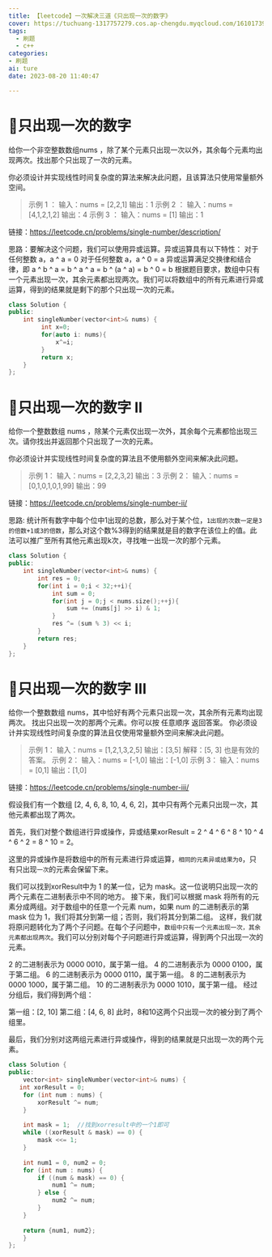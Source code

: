 ```yaml
---
title: 【leetcode】一次解决三道《只出现一次的数字》
cover: https://tuchuang-1317757279.cos.ap-chengdu.myqcloud.com/1610173947-QjrHlC-LeetCode.png
tags:
  - 刷题
  - c++
categories: 
- 刷题
ai: ture
date: 2023-08-20 11:40:47

---
```

# :girl:只出现一次的数字

给你一个非空整数数组nums ，除了某个元素只出现一次以外，其余每个元素均出现两次。找出那个只出现了一次的元素。

你必须设计并实现线性时间复杂度的算法来解决此问题，且该算法只使用常量额外空间。
>示例 1 ：
输入：nums = [2,2,1]
输出：1
示例 2 ：
输入：nums = [4,1,2,1,2]
输出：4
示例 3 ：
输入：nums = [1]
输出：1

链接：https://leetcode.cn/problems/single-number/description/

思路：要解决这个问题，我们可以使用异或运算。异或运算具有以下特性：
对于任何整数 a，a ^ a = 0
对于任何整数 a，a ^ 0 = a
异或运算满足交换律和结合律，即 a ^ b ^ a = b ^ a ^ a = b ^ (a ^ a) = b ^ 0 = b
根据题目要求，数组中只有一个元素出现一次，其余元素都出现两次。我们可以将数组中的所有元素进行异或运算，得到的结果就是剩下的那个只出现一次的元素。

```cpp
class Solution {
public:
    int singleNumber(vector<int>& nums) {
         int x=0;
         for(auto i: nums){
             x^=i;
         }
         return x;
    }
};
```

# :boy:只出现一次的数字 II
给你一个整数数组 nums ，除某个元素仅出现一次外，其余每个元素都恰出现三次。请你找出并返回那个只出现了一次的元素。

你必须设计并实现线性时间复杂度的算法且不使用额外空间来解决此问题。
>示例 1：
输入：nums = [2,2,3,2]
输出：3
示例 2：
输入：nums = [0,1,0,1,0,1,99]
输出：99

链接：https://leetcode.cn/problems/single-number-ii/

思路: 统计所有数字中每个位中1出现的总数，那么对于某个位，`1出现的次数一定是3的倍数+1或3的倍数`，那么对这个数%3得到的结果就是目的数字在该位上的值。此法可以推广至所有其他元素出现k次，寻找唯一出现一次的那个元素。

```cpp
class Solution {
public:
    int singleNumber(vector<int>& nums) {
        int res = 0;
        for(int i = 0;i < 32;++i){
            int sum = 0;
            for(int j = 0;j < nums.size();++j){
                sum += (nums[j] >> i) & 1;
            }
            res ^= (sum % 3) << i;
        }
        return res;
    }
};

```


# :woman:只出现一次的数字 III
给你一个整数数组 nums，其中恰好有两个元素只出现一次，其余所有元素均出现两次。 找出只出现一次的那两个元素。你可以按 任意顺序 返回答案。
你必须设计并实现线性时间复杂度的算法且仅使用常量额外空间来解决此问题。

>示例 1：
输入：nums = [1,2,1,3,2,5]
输出：[3,5]
解释：[5, 3] 也是有效的答案。
示例 2：
输入：nums = [-1,0]
输出：[-1,0]
示例 3：
输入：nums = [0,1]
输出：[1,0]

链接：https://leetcode.cn/problems/single-number-iii/


假设我们有一个数组 [2, 4, 6, 8, 10, 4, 6, 2]，其中只有两个元素只出现一次，其他元素都出现了两次。

首先，我们对整个数组进行异或操作，异或结果xorResult = 2 ^ 4 ^ 6 ^ 8 ^ 10 ^ 4 ^ 6 ^ 2 = 8 ^ 10 = 2。

这里的异或操作是将数组中的所有元素进行异或运算，`相同的元素异或结果为0`，只有只出现`一次`的元素会保留下来。

我们可以找到xorResult中为 1 的某一位，记为 mask。这一位说明只出现一次的两个元素在二进制表示中不同的地方。
接下来，我们可以根据 mask 将所有的元素分成两组。对于数组中的任意一个元素 num，如果 num 的二进制表示的第 mask 位为 1，我们将其分到第一组；否则，我们将其分到第二组。
这样，我们就将原问题转化为了两个子问题。在每个子问题中，`数组中只有一个元素出现一次，其余元素都出现两次`。我们可以分别对每个子问题进行异或运算，得到两个只出现一次的元素。

2 的二进制表示为 0000 0010，属于第一组。
4 的二进制表示为 0000 0100，属于第二组。
6 的二进制表示为 0000 0110，属于第一组。
8 的二进制表示为 0000 1000，属于第二组。
10 的二进制表示为 0000 1010，属于第一组。
经过分组后，我们得到两个组：

第一组：[2, 10]
第二组：[4, 6, 8]
此时，8和10这两个只出现一次的被分到了两个组里。

最后，我们分别对这两组元素进行异或操作，得到的结果就是只出现一次的两个元素。


```cpp
class Solution {
public:
    vector<int> singleNumber(vector<int>& nums) {
   int xorResult = 0;
    for (int num : nums) {
        xorResult ^= num;
    }
    
    int mask = 1;  //找到xorresult中的一个1即可
    while ((xorResult & mask) == 0) {
        mask <<= 1;
    }
    
    int num1 = 0, num2 = 0;
    for (int num : nums) {
        if ((num & mask) == 0) {
            num1 ^= num;
        } else {
            num2 ^= num;
        }
    }
    
    return {num1, num2};
    }
};
```